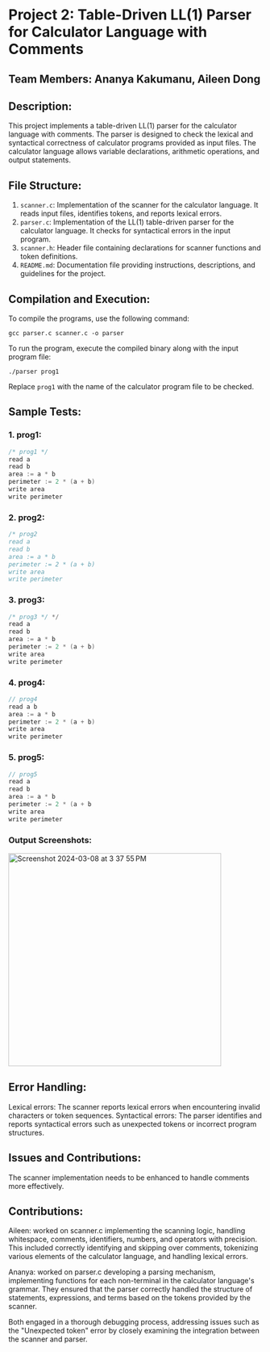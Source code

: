 # Project 2: Table-Driven LL(1) Parser for Calculator Language with Comments

## Team Members: Ananya Kakumanu, Aileen Dong

## Description:

This project implements a table-driven LL(1) parser for the calculator language with comments. The parser is designed to check the lexical and syntactical correctness of calculator programs provided as input files. The calculator language allows variable declarations, arithmetic operations, and output statements.

## File Structure:

1. `scanner.c`: Implementation of the scanner for the calculator language. It reads input files, identifies tokens, and reports lexical errors.
2. `parser.c`: Implementation of the LL(1) table-driven parser for the calculator language. It checks for syntactical errors in the input program.
3. `scanner.h`: Header file containing declarations for scanner functions and token definitions.
4. `README.md`: Documentation file providing instructions, descriptions, and guidelines for the project.

## Compilation and Execution:

To compile the programs, use the following command:

```
gcc parser.c scanner.c -o parser
```

To run the program, execute the compiled binary along with the input program file:

```
./parser prog1
```

Replace `prog1` with the name of the calculator program file to be checked.

## Sample Tests:

### 1. prog1:

```c
/* prog1 */
read a
read b
area := a * b
perimeter := 2 * (a + b)
write area
write perimeter
```

### 2. prog2:

```c
/* prog2
read a
read b
area := a * b
perimeter := 2 * (a + b)
write area
write perimeter
```

### 3. prog3:

```c
/* prog3 */ */
read a
read b
area := a * b
perimeter := 2 * (a + b)
write area
write perimeter
```

### 4. prog4:

```c
// prog4
read a b
area := a * b
perimeter := 2 * (a + b)
write area
write perimeter
```

### 5. prog5:

```c
// prog5
read a
read b
area := a * b
perimeter := 2 * (a + b
write area
write perimeter
```

### Output Screenshots:

<img width="422" alt="Screenshot 2024-03-08 at 3 37 55 PM" src="https://github.com/AileenDon/521_proj2/assets/120889846/2ec9e848-abb7-4c73-a2ad-c24086a40d62">

## Error Handling:

Lexical errors: The scanner reports lexical errors when encountering invalid characters or token sequences.
Syntactical errors: The parser identifies and reports syntactical errors such as unexpected tokens or incorrect program structures.

## Issues and Contributions:

The scanner implementation needs to be enhanced to handle comments more effectively.

## Contributions:

Aileen: worked on scanner.c implementing the scanning logic, handling whitespace, comments, identifiers, numbers, and operators with precision. This included correctly identifying and skipping over comments, tokenizing various elements of the calculator language, and handling lexical errors.

Ananya: worked on parser.c developing a parsing mechanism, implementing functions for each non-terminal in the calculator language's grammar. They ensured that the parser correctly handled the structure of statements, expressions, and terms based on the tokens provided by the scanner.

Both engaged in a thorough debugging process, addressing issues such as the "Unexpected token" error by closely examining the integration between the scanner and parser.
